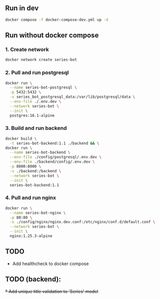 ## Run in dev
```bash
docker compose -f docker-compose-dev.yml up -d
```

## Run without docker compose
### 1. Create network
```bash
docker network create series-bot
```
### 2. Pull and run postgresql
```bash
docker run \
  --name series-bot-postgresql \
  -p 5432:5432 \
  -v series_bot_postgresql_data:/var/lib/postgresql/data \
  --env-file ./.env.dev \
  --network series-bot \
  --init \
  postgres:16.1-alpine
```

### 3. Build and run backend
```bash
docker build \
  -t series-bot-backend:1.1 ./backend && \
docker run \
  --name series-bot-backend \
  --env-file ./config/postgresql/.env.dev \
  --env-file ./backend/config/.env.dev \
  -p 8000:8000 \
  -v ./backend:/backend \
  --network series-bot \
  --init \
  series-bot-backend:1.1
```

### 4. Pull and run nginx
```bash
docker run \
  --name series-bot-nginx \
  -p 80:80 \
  -v ./config/nginx/nginx.dev.conf:/etc/nginx/conf.d/default.conf \
  --network series-bot \
  --init \
  nginx:1.25.3-alpine
```

## TODO
* Add healthcheck to docker compose

## TODO (backend):
<del>* Add unique title validation to 'Series' model